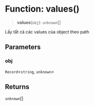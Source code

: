 # Function: values()

> **values**(`obj`): `unknown`[]

Lấy tất cả các values của object theo path

## Parameters

### obj

`Record`\<`string`, `unknown`\>

## Returns

`unknown`[]
